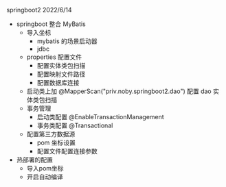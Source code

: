 springboot2 2022/6/14

* springboot 整合 MyBatis
  * 导入坐标
    * mybatis 的场景启动器
    * jdbc
  * properties 配置文件
    * 配置实体类包扫描
    * 配置映射文件路径
    * 配置数据库连接
  * 启动类上加 @MapperScan("priv.noby.springboot2.dao") 配置 dao 实体类包扫描 
  * 事务管理
    * 启动类配置 @EnableTransactionManagement
    * 事务类配置 @Transactional
  * 配置第三方数据源
    * pom 坐标设置
    * 配置文件配置连接参数
* 热部署的配置
  * 导入pom坐标
  * 开启自动编译
  
    